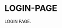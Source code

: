 # LOGIN-PAGE                                             
LOGIN PAGE.                                                                                          
                                                            
                       
                                                                                                      
                                                                      
                
                                     


                          
                                                                      
                                                                                  
                                                                                                                                                                                                                         
